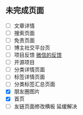 ## 未完成页面
- [ ] 文章详情 
- [ ] 搜索页面
- [ ] 免责页面
- [ ] 博主社交平台页
- [ ] 项目反馈 [微信的反馈](https://mp.weixin.qq.com/wxawap/wapreportwxadevlog?action=complain_feedback&appid=wxbddc360a262ff7b5&embeddedappid=&hostappid=&pageid=pages%2Findex%2Findex.html%3F&from=3&version_type=1&version_code=0&screenshot_localId=weixin%3A%2F%2Fresourceid%2Fda56b19d42698f06bd1589dbe0fa55dc&sessionid=hash=1532625981&ts=1705301577209&host=&version=671100216&device=2&business_appid=&msgid=&public_lib_version=1141&public_lib_version_str=3.3.1&template_id=#wechat_redirect)
- [ ] 开源项目
- [ ] 分类详情页面
- [ ] 标签详情页面
- [ ] 分类标签汇总页面
- [x] 朋友圈图片
- [x] 首页
- [ ] 友链页面修改横板  延缓解决
